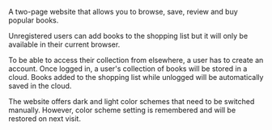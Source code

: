 A two-page website that allows you to browse, save, review and buy popular books.

Unregistered users can add books to the shopping list but it will only be available in their current browser.

To be able to access their collection from elsewhere, a user has to create an account. 
Once logged in, a user's collection of books will be stored in a cloud. Books added to the shopping list while unlogged will be automatically saved in the cloud.

The website offers dark and light color schemes that need to be switched manually. However, color scheme setting is remembered and will be restored on next visit.
